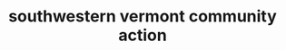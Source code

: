 ---
title: "southwestern vermont community action"
url: /springfield/southwestern-vermont-community-action/
shop: charity
---